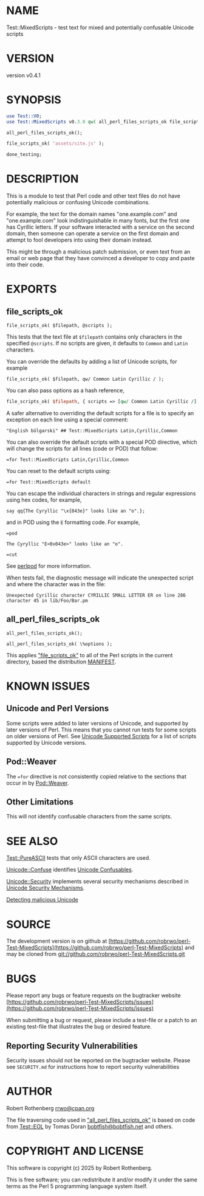 # NAME

Test::MixedScripts - test text for mixed and potentially confusable Unicode scripts

# VERSION

version v0.4.1

# SYNOPSIS

```perl
use Test::V0;
use Test::MixedScripts v0.3.0 qw( all_perl_files_scripts_ok file_scripts_ok );

all_perl_files_scripts_ok();

file_scripts_ok( 'assets/site.js' );

done_testing;
```

# DESCRIPTION

This is a module to test that Perl code and other text files do not have potentially malicious or confusing Unicode
combinations.

For example, the text for the domain names "оnе.example.com" and "one.example.com" look indistinguishable in many fonts,
but the first one has Cyrillic letters.  If your software interacted with a service on the second domain, then someone
can operate a service on the first domain and attempt to fool developers into using their domain instead.

This might be through a malicious patch submission, or even text from an email or web page that they have convinced a
developer to copy and paste into their code.

# EXPORTS

## file\_scripts\_ok

```
file_scripts_ok( $filepath, @scripts );
```

This tests that the text file at `$filepath` contains only characters in the specified `@scripts`.
If no scripts are given, it defaults to `Common` and `Latin` characters.

You can override the defaults by adding a list of Unicode scripts, for example

```
file_scripts_ok( $filepath, qw/ Common Latin Cyrillic / );
```

You can also pass options as a hash reference,

```perl
file_scripts_ok( $filepath, { scripts => [qw/ Common Latin Cyrillic /] } );
```

A safer alternative to overriding the default scripts for a file is to specify an exception on each line using a special
comment:

```
"English bŭlgarski" ## Test::MixedScripts Latin,Cyrillic,Common
```

You can also override the default scripts with a special POD directive, which will change the scripts for all lines
(code or POD) that follow:

```
=for Test::MixedScripts Latin,Cyrillic,Common
```

You can reset to the default scripts using:

```
=for Test::MixedScripts default
```

You can escape the individual characters in strings and regular expressions using hex codes, for example,

```
say qq{The Cyryllic "\x{043e}" looks like an "o".};
```

and in POD using the `E` formatting code. For example,

```
=pod

The Cyryllic "E<0x043e>" looks like an "o".

=cut
```

See [perlpod](https://metacpan.org/pod/perlpod) for more information.

When tests fail, the diagnostic message will indicate the unexpected script and where the character was in the file:

```
Unexpected Cyrillic character CYRILLIC SMALL LETTER ER on line 286 character 45 in lib/Foo/Bar.pm
```

## all\_perl\_files\_scripts\_ok

```
all_perl_files_scripts_ok();

all_perl_files_scripts_ok( \%options );
```

This applies ["file\_scripts\_ok"](#file_scripts_ok) to all of the Perl scripts in the current directory, based the distribution
[MANIFEST](https://metacpan.org/pod/ExtUtils%3A%3AManifest).

# KNOWN ISSUES

## Unicode and Perl Versions

Some scripts were added to later versions of Unicode, and supported by later versions of Perl.  This means that you
cannot run tests for some scripts on older versions of Perl.
See [Unicode Supported Scripts](https://www.unicode.org/standard/supported.html) for a list of scripts supported
by Unicode versions.

## Pod::Weaver

The `=for` directive is not consistently copied relative to the sections that occur in by [Pod::Weaver](https://metacpan.org/pod/Pod%3A%3AWeaver).

## Other Limitations

This will not identify confusable characters from the same scripts.

# SEE ALSO

[Test::PureASCII](https://metacpan.org/pod/Test%3A%3APureASCII) tests that only ASCII characters are used.

[Unicode::Confuse](https://metacpan.org/pod/Unicode%3A%3AConfuse) identifies [Unicode Confusables](https://util.unicode.org/UnicodeJsps/confusables.jsp).

[Unicode::Security](https://metacpan.org/pod/Unicode%3A%3ASecurity) implements several security mechanisms described in
[Unicode Security Mechanisms](https://www.unicode.org/reports/tr39/).

[Detecting malicious Unicode](https://daniel.haxx.se/blog/2025/05/16/detecting-malicious-unicode/)

# SOURCE

The development version is on github at [https://github.com/robrwo/perl-Test-MixedScripts](https://github.com/robrwo/perl-Test-MixedScripts)
and may be cloned from [git://github.com/robrwo/perl-Test-MixedScripts.git](git://github.com/robrwo/perl-Test-MixedScripts.git)

# BUGS

Please report any bugs or feature requests on the bugtracker website
[https://github.com/robrwo/perl-Test-MixedScripts/issues](https://github.com/robrwo/perl-Test-MixedScripts/issues)

When submitting a bug or request, please include a test-file or a
patch to an existing test-file that illustrates the bug or desired
feature.

## Reporting Security Vulnerabilities

Security issues should not be reported on the bugtracker website. Please see `SECURITY.md` for instructions how to
report security vulnerabilities

# AUTHOR

Robert Rothenberg <rrwo@cpan.org>

The file traversing code used in ["all\_perl\_files\_scripts\_ok"](#all_perl_files_scripts_ok) is based on code from [Test::EOL](https://metacpan.org/pod/Test%3A%3AEOL) by Tomas Doran
<bobtfish@bobtfish.net> and others.

# COPYRIGHT AND LICENSE

This software is copyright (c) 2025 by Robert Rothenberg.

This is free software; you can redistribute it and/or modify it under
the same terms as the Perl 5 programming language system itself.
